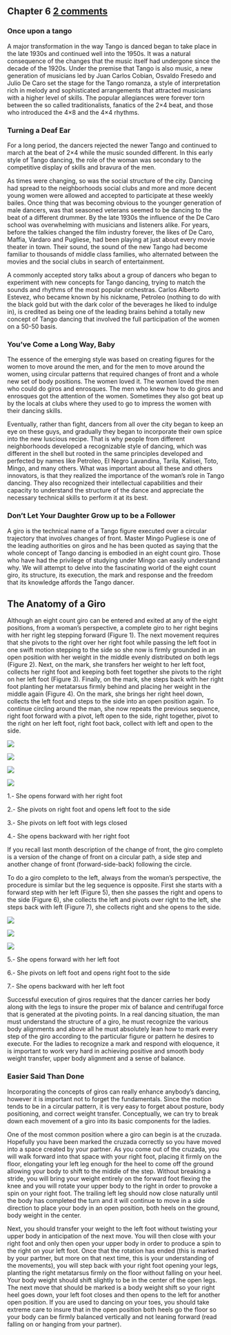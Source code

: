 Chapter 6   [2 comments](https://tangoourdance.wordpress.com/2009/01/07/chapter-6/#comments)
--------------------------------------------------------------------------------------------

### Once upon a tango

A major transformation in the way Tango is danced began to take place in the late 1930s and continued well into the 1950s. It was a natural consequence of the changes that the music itself had undergone since the decade of the 1920s. Under the premise that Tango is also music, a new generation of musicians led by Juan Carlos Cobian, Osvaldo Fresedo and Julio De Caro set the stage for the Tango romanza, a style of interpretation rich in melody and sophisticated arrangements that attracted musicians with a higher level of skills. The popular allegiances were forever torn between the so called traditionalists, fanatics of the 2×4 beat, and those who introduced the 4×8 and the 4×4 rhythms.

### Turning a Deaf Ear

For a long period, the dancers rejected the newer Tango and continued to march at the beat of 2×4 while the music sounded different. In this early style of Tango dancing, the role of the woman was secondary to the competitive display of skills and bravura of the men.

As times were changing, so was the social structure of the city. Dancing had spread to the neighborhoods social clubs and more and more decent young women were allowed and accepted to participate at these weekly bailes. Once thing that was becoming obvious to the younger generation of male dancers, was that seasoned veterans seemed to be dancing to the beat of a different drummer. By the late 1930s the influence of the De Caro school was overwhelming with musicians and listeners alike. For years, before the talkies changed the film industry forever, the likes of De Caro, Maffia, Vardaro and Pugliese, had been playing at just about every movie theater in town. Their sound, the sound of the new Tango had become familiar to thousands of middle class families, who alternated between the movies and the social clubs in search of entertainment.

A commonly accepted story talks about a group of dancers who began to experiment with new concepts for Tango dancing, trying to match the sounds and rhythms of the most popular orchestras. Carlos Alberto Estevez, who became known by his nickname, Petroleo (nothing to do with the black gold but with the dark color of the beverages he liked to indulge in), is credited as being one of the leading brains behind a totally new concept of Tango dancing that involved the full participation of the women on a 50-50 basis.

### You’ve Come a Long Way, Baby

The essence of the emerging style was based on creating figures for the women to move around the men, and for the men to move around the women, using circular patterns that required changes of front and a whole new set of body positions. The women loved it. The women loved the men who could do giros and enrosques. The men who knew how to do giros and enrosques got the attention of the women. Sometimes they also got beat up by the locals at clubs where they used to go to impress the women with their dancing skills.

Eventually, rather than fight, dancers from all over the city began to keep an eye on these guys, and gradually they began to incorporate their own spice into the new luscious recipe. That is why people from different neighborhoods developed a recognizable style of dancing, which was different in the shell but rooted in the same principles developed and perfected by names like Petroleo, El Negro Lavandina, Tarila, Kalisei, Toto, Mingo, and many others. What was important about all these and others innovators, is that they realized the importance of the woman’s role in Tango dancing. They also recognized their intellectual capabilities and their capacity to understand the structure of the dance and appreciate the necessary technical skills to perform it at its best.

### Don’t Let Your Daughter Grow up to be a Follower

A giro is the technical name of a Tango figure executed over a circular trajectory that involves changes of front. Master Mingo Pugliese is one of the leading authorities on giros and he has been quoted as saying that the whole concept of Tango dancing is embodied in an eight count giro. Those who have had the privilege of studying under Mingo can easily understand why. We will attempt to delve into the fascinating world of the eight count giro, its structure, its execution, the mark and response and the freedom that its knowledge affords the Tango dancer.

The Anatomy of a Giro
---------------------

Although an eight count giro can be entered and exited at any of the eight positions, from a woman’s perspective, a complete giro to her right begins with her right leg stepping forward (Figure 1). The next movement requires that she pivots to the right over her right foot while passing the left foot in one swift motion stepping to the side so she now is firmly grounded in an open position with her weight in the middle evenly distributed on both legs (Figure 2). Next, on the mark, she transfers her weight to her left foot, collects her right foot and keeping both feet together she pivots to the right on her left foot (Figure 3). Finally, on the mark, she steps back with her right foot planting her metatarsus firmly behind and placing her weight in the middle again (Figure 4). On the mark, she brings her right heel down, collects the left foot and steps to the side into an open position again. To continue circling around the man, she now repeats the previous sequence, right foot forward with a pivot, left open to the side, right together, pivot to the right on her left foot, right foot back, collect with left and open to the side.

![](https://i2.wp.com/www.planet-tango.com/images/right-1.gif)

![](https://i1.wp.com/www.planet-tango.com/images/right-2.gif)

![](https://i2.wp.com/www.planet-tango.com/images/right-4.gif)

![](https://i1.wp.com/www.planet-tango.com/images/right-3.gif)

1.- She opens forward
with her right foot

2.- She pivots on right foot and opens left foot to the side

3.- She pivots on left foot with legs closed

4.- She opens backward with her right foot

If you recall last month description of the change of front, the giro completo is a version of the change of front on a circular path, a side step and another change of front (forward-side-back) following the circle.

To do a giro completo to the left, always from the woman’s perspective, the procedure is similar but the leg sequence is opposite. First she starts with a forward step with her left (Figure 5), then she passes the right and opens to the side (Figure 6), she collects the left and pivots over right to the left, she steps back with left (Figure 7), she collects right and she opens to the side.

![](https://i1.wp.com/www.planet-tango.com/images/left-1.gif)

![](https://i0.wp.com/www.planet-tango.com/images/left-2.gif)

![](https://i1.wp.com/www.planet-tango.com/images/left-3.gif)

5.- She opens forward
with her left foot

6.- She pivots on left foot
and opens right foot to the side

7.- She opens backward with
her left foot

Successful execution of giros requires that the dancer carries her body along with the legs to insure the proper mix of balance and centrifugal force that is generated at the pivoting points. In a real dancing situation, the man must understand the structure of a giro, he must recognize the various body alignments and above all he must absolutely lean how to mark every step of the giro according to the particular figure or pattern he desires to execute. For the ladies to recognize a mark and respond with eloquence, it is important to work very hard in achieving positive and smooth body weight transfer, upper body alignment and a sense of balance.

### Easier Said Than Done

Incorporating the concepts of giros can really enhance anybody’s dancing, however it is important not to forget the fundamentals. Since the motion tends to be in a circular pattern, it is very easy to forget about posture, body positioning, and correct weight transfer. Conceptually, we can try to break down each movement of a giro into its basic components for the ladies.

One of the most common position where a giro can begin is at the cruzada. Hopefully you have been marked the cruzada correctly so you have moved into a space created by your partner. As you come out of the cruzada, you will walk forward into that space with your right foot, placing it firmly on the floor, elongating your left leg enough for the heel to come off the ground allowing your body to shift to the middle of the step. Without breaking a stride, you will bring your weight entirely on the forward foot flexing the knee and you will rotate your upper body to the right in order to provoke a spin on your right foot. The trailing left leg should now close naturally until the body has completed the turn and it will continue to move in a side direction to place your body in an open position, both heels on the ground, body weight in the center.

Next, you should transfer your weight to the left foot without twisting your upper body in anticipation of the next move. You will then close with your right foot and only then open your upper body in order to produce a spin to the right on your left foot. Once that the rotation has ended (this is marked by your partner, but more on that next time, this is your understanding of the movements), you will step back with your right foot opening your legs, planting the right metatarsus firmly on the floor without falling on your heel. Your body weight should shift slightly to be in the center of the open legs. The next move that should be marked is a body weight shift so your right heel goes down, your left foot closes and then opens to the left for another open position. If you are used to dancing on your toes, you should take extreme care to insure that in the open position both heels go the floor so your body can be firmly balanced vertically and not leaning forward (read falling on or hanging from your partner).
